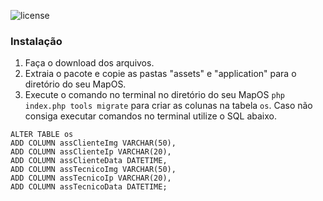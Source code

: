 
![license](https://img.shields.io/badge/license-MIT-green.svg?longCache=true&style=flat-square)

### Instalação

1. Faça o download dos arquivos.
2. Extraia o pacote e copie as pastas "assets" e "application" para o diretório do seu MapOS.
3. Execute o comando no terminal no diretório do seu MapOS `php index.php tools migrate` para criar as colunas na tabela `os`. Caso não consiga executar comandos no terminal utilize o SQL abaixo.
```
ALTER TABLE os
ADD COLUMN assClienteImg VARCHAR(50),
ADD COLUMN assClienteIp VARCHAR(20),
ADD COLUMN assClienteData DATETIME,
ADD COLUMN assTecnicoImg VARCHAR(50),
ADD COLUMN assTecnicoIp VARCHAR(20),
ADD COLUMN assTecnicoData DATETIME;
```